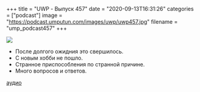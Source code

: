+++
title = "UWP - Выпуск 457"
date = "2020-09-13T16:31:26"
categories = ["podcast"]
image = "https://podcast.umputun.com/images/uwp/uwp457.jpg"
filename = "ump_podcast457"
+++

![](https://podcast.umputun.com/images/uwp/uwp457.jpg)

- После долгого ожидния это свершилось.
- С новым хобби не пошло.
- Странное приспособления по странной причине.
- Много вопросов и ответов.

[аудио](https://podcast.umputun.com/media/ump_podcast457.mp3)
<audio src="https://podcast.umputun.com/media/ump_podcast457.mp3" preload="none"></audio>
